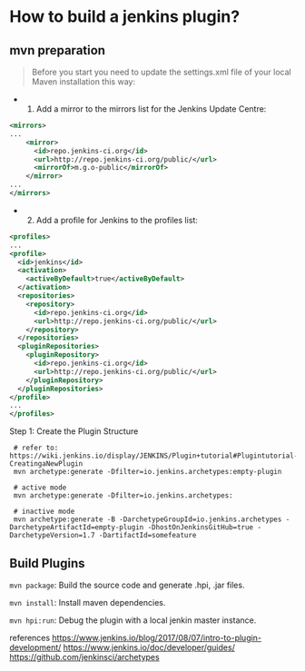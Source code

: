 # How to build a jenkins plugin?

## mvn preparation
> Before you start you need to update the settings.xml file of your local Maven installation this way:

- 1) Add a mirror to the mirrors list for the Jenkins Update Centre:
```xml
<mirrors>
...
    <mirror>
      <id>repo.jenkins-ci.org</id>
      <url>http://repo.jenkins-ci.org/public/</url>
      <mirrorOf>m.g.o-public</mirrorOf>
    </mirror>
...
</mirrors>
```

- 2) Add a profile for Jenkins to the profiles list:
```xml
<profiles>
...
<profile>
  <id>jenkins</id>
  <activation>
    <activeByDefault>true</activeByDefault>
  </activation>
  <repositories>
    <repository>
      <id>repo.jenkins-ci.org</id>
      <url>http://repo.jenkins-ci.org/public/</url>
    </repository>
  </repositories>
  <pluginRepositories>
    <pluginRepository>
      <id>repo.jenkins-ci.org</id>
      <url>http://repo.jenkins-ci.org/public/</url>
    </pluginRepository>
  </pluginRepositories>
</profile>
...
</profiles>
```

Step 1: Create the Plugin Structure
```shell
 # refer to: https://wiki.jenkins.io/display/JENKINS/Plugin+tutorial#Plugintutorial-CreatingaNewPlugin
 mvn archetype:generate -Dfilter=io.jenkins.archetypes:empty-plugin

 # active mode
 mvn archetype:generate -Dfilter=io.jenkins.archetypes:

 # inactive mode
 mvn archetype:generate -B -DarchetypeGroupId=io.jenkins.archetypes -DarchetypeArtifactId=empty-plugin -DhostOnJenkinsGitHub=true -DarchetypeVersion=1.7 -DartifactId=somefeature

```



## Build Plugins

`mvn package`: Build the source code and generate .hpi, .jar files.

`mvn install`: Install maven dependencies.

`mvn hpi:run`: Debug the plugin with a local jenkin master instance.

references
https://www.jenkins.io/blog/2017/08/07/intro-to-plugin-development/
https://www.jenkins.io/doc/developer/guides/
https://github.com/jenkinsci/archetypes